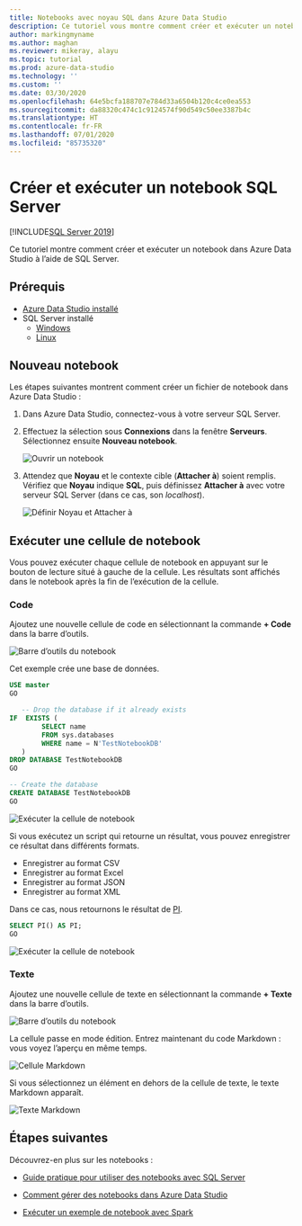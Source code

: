 ```yaml
---
title: Notebooks avec noyau SQL dans Azure Data Studio
description: Ce tutoriel vous montre comment créer et exécuter un notebook SQL Server.
author: markingmyname
ms.author: maghan
ms.reviewer: mikeray, alayu
ms.topic: tutorial
ms.prod: azure-data-studio
ms.technology: ''
ms.custom: ''
ms.date: 03/30/2020
ms.openlocfilehash: 64e5bcfa188707e784d33a6504b120c4ce0ea553
ms.sourcegitcommit: da88320c474c1c9124574f90d549c50ee3387b4c
ms.translationtype: HT
ms.contentlocale: fr-FR
ms.lasthandoff: 07/01/2020
ms.locfileid: "85735320"
---
```

# <a name="create-and-run-a-sql-server-notebook"></a>Créer et exécuter un notebook SQL Server

[!INCLUDE[SQL Server 2019](../includes/applies-to-version/sqlserver2019.md)]

Ce tutoriel montre comment créer et exécuter un notebook dans Azure Data Studio à l’aide de SQL Server.

## <a name="prerequisites"></a>Prérequis

- [Azure Data Studio installé](download-azure-data-studio.md)
- SQL Server installé
  - [Windows](../database-engine/install-windows/install-sql-server.md)
  - [Linux](../linux/sql-server-linux-setup.md)

## <a name="new-notebook"></a>Nouveau notebook

Les étapes suivantes montrent comment créer un fichier de notebook dans Azure Data Studio :

1. Dans Azure Data Studio, connectez-vous à votre serveur SQL Server.

2. Effectuez la sélection sous **Connexions** dans la fenêtre **Serveurs**. Sélectionnez ensuite **Nouveau notebook**.

   ![Ouvrir un notebook](media/notebook-tutorial/azure-data-studio-open-notebook.png)

3. Attendez que **Noyau** et le contexte cible (**Attacher à**) soient remplis. Vérifiez que **Noyau** indique **SQL**, puis définissez **Attacher à** avec votre serveur SQL Server (dans ce cas, son *localhost*).

   ![Définir Noyau et Attacher à](media/notebook-tutorial/set-kernel-and-attach-to.png)

## <a name="run-a-notebook-cell"></a>Exécuter une cellule de notebook

Vous pouvez exécuter chaque cellule de notebook en appuyant sur le bouton de lecture situé à gauche de la cellule. Les résultats sont affichés dans le notebook après la fin de l’exécution de la cellule.

### <a name="code"></a>Code

Ajoutez une nouvelle cellule de code en sélectionnant la commande **+ Code** dans la barre d’outils.

![Barre d’outils du notebook](media/notebooks-guidance/notebook-toolbar.png)

Cet exemple crée une base de données.

```sql
USE master
GO

   -- Drop the database if it already exists
IF  EXISTS (
        SELECT name
        FROM sys.databases
        WHERE name = N'TestNotebookDB'
   )
DROP DATABASE TestNotebookDB
GO

-- Create the database
CREATE DATABASE TestNotebookDB
GO
```

   ![Exécuter la cellule de notebook](media/notebook-tutorial/run-notebook-cell.png)

Si vous exécutez un script qui retourne un résultat, vous pouvez enregistrer ce résultat dans différents formats.

- Enregistrer au format CSV
- Enregistrer au format Excel
- Enregistrer au format JSON
- Enregistrer au format XML

Dans ce cas, nous retournons le résultat de [PI](../t-sql/functions/pi-transact-sql.md).

```sql
SELECT PI() AS PI;
GO
```

![Exécuter la cellule de notebook](media/notebook-tutorial/run-notebook-cell-2.png)

### <a name="text"></a>Texte

Ajoutez une nouvelle cellule de texte en sélectionnant la commande **+ Texte** dans la barre d’outils.

![Barre d’outils du notebook](media/notebooks-guidance/notebook-toolbar.png)

La cellule passe en mode édition. Entrez maintenant du code Markdown : vous voyez l’aperçu en même temps.

![Cellule Markdown](media/notebooks-guidance/notebook-markdown-cell.png)

Si vous sélectionnez un élément en dehors de la cellule de texte, le texte Markdown apparaît.

![Texte Markdown](media/notebooks-guidance/notebook-markdown-preview.png)

## <a name="next-steps"></a>Étapes suivantes

Découvrez-en plus sur les notebooks :

- [Guide pratique pour utiliser des notebooks avec SQL Server](notebooks-guidance.md)

- [Comment gérer des notebooks dans Azure Data Studio](notebooks-manage-sql-server.md)

- [Exécuter un exemple de notebook avec Spark](../big-data-cluster/notebooks-tutorial-spark.md)